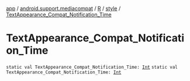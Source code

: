 [app](../../../index.md) / [android.support.mediacompat](../../index.md) / [R](../index.md) / [style](index.md) / [TextAppearance_Compat_Notification_Time](./-text-appearance_-compat_-notification_-time.md)

# TextAppearance_Compat_Notification_Time

`static val TextAppearance_Compat_Notification_Time: `[`Int`](https://kotlinlang.org/api/latest/jvm/stdlib/kotlin/-int/index.html)
`static val TextAppearance_Compat_Notification_Time: `[`Int`](https://kotlinlang.org/api/latest/jvm/stdlib/kotlin/-int/index.html)